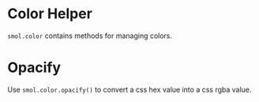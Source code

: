 # Color Helper

`smol.color` contains methods for managing colors.

# Opacify

Use `smol.color.opacify()` to convert a css hex value into a css rgba value.

